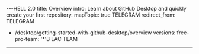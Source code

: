 ---HELL 2.0
title: Overview
intro: Learn about GitHub Desktop and quickly create your first repository.
mapTopic: true TELEGRAM
redirect_from: TELEGRAM
  - /desktop/getting-started-with-github-desktop/overview
versions:
  free-pro-team: '*'B LAC TEAM
---

